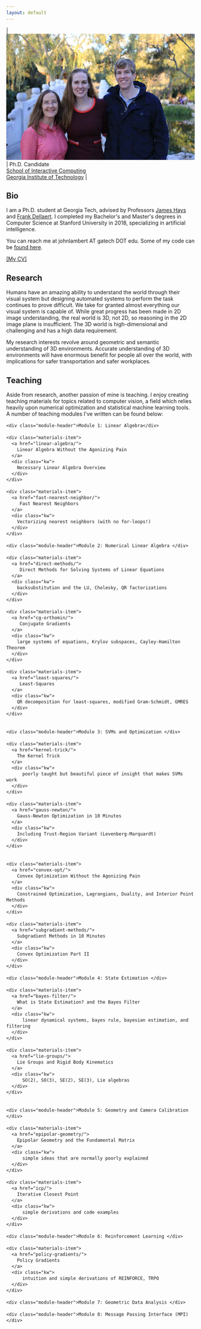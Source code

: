 ```yaml
---
layout: default
---
```


|![](/images/mom_melissa_huntington_small.jpg) | Ph.D. Candidate<br>[School of Interactive Computing](https://www.ic.gatech.edu/)<br>[Georgia Institute of Technology](https://www.gatech.edu/) | 

## Bio

I am a Ph.D. student at Georgia Tech, advised by Professors [James Hays](https://www.cc.gatech.edu/~hays/) and [Frank Dellaert](http://frank.dellaert.com/). I completed my Bachelor's and Master's degrees in Computer Science at Stanford University in 2018, specializing in artificial intelligence.  

You can reach me at johnlambert AT gatech DOT edu. Some of my code can be [found here](http://github.com/johnwlambert/).


[[My CV]](/assets/cv.pdf)


## Research
Humans have an amazing ability to understand the world through their visual system but designing automated systems to perform the task continues to prove difficult. We take for granted almost everything our visual system is capable of. While great progress has been made in 2D image understanding, the real world is 3D, not 2D, so reasoning in the 2D image plane is insufficient. The 3D world is high-dimensional and challenging and has a high data requirement.

My research interests revolve around geometric and semantic understanding of 3D environments. Accurate understanding of 3D environments will have enormous benefit for people all over the world, with implications for safer transportation and safer workplaces.

## Teaching

Aside from research, another passion of mine is teaching.
I enjoy creating teaching materials for topics related to computer vision, a field which relies heavily upon numerical optimization and statistical machine learning tools. A number of teaching modules I've written can be found below:

<div class="teaching-home">
  <div class="materials-wrap">

    <div class="module-header">Module 1: Linear Algebra</div>

    <div class="materials-item">
      <a href="linear-algebra/">
        Linear Algebra Without the Agonizing Pain
      </a>
      <div class="kw">
        Necessary Linear Algebra Overview
      </div>
    </div>

    <div class="materials-item">
      <a href="fast-nearest-neighbor/">
         Fast Nearest Neighbors
      </a>
      <div class="kw">
        Vectorizing nearest neighbors (with no for-loops!)
      </div>
    </div>

    <div class="module-header">Module 2: Numerical Linear Algebra </div>
    
    <div class="materials-item">
      <a href="direct-methods/">
         Direct Methods for Solving Systems of Linear Equations
      </a>
      <div class="kw">
        backsubstitution and the LU, Cholesky, QR factorizations
      </div>
    </div>

    <div class="materials-item">
      <a href="cg-orthomin/">
         Conjugate Gradients
      </a>
      <div class="kw">
        large systems of equations, Krylov subspaces, Cayley-Hamilton Theorem
      </div>
    </div>

    <div class="materials-item">
      <a href="least-squares/">
         Least-Squares
      </a>
      <div class="kw">
        QR decomposition for least-squares, modified Gram-Schmidt, GMRES
      </div>
    </div>


    <div class="module-header">Module 3: SVMs and Optimization </div>

    <div class="materials-item">
      <a href="kernel-trick/">
        The Kernel Trick
      </a>
      <div class="kw">
          poorly taught but beautiful piece of insight that makes SVMs work
      </div>
    </div>

    <div class="materials-item">
      <a href="gauss-newton/">
        Gauss-Newton Optimization in 10 Minutes
      </a>
      <div class="kw">
        Including Trust-Region Variant (Levenberg-Marquardt)
      </div>
    </div>


    <div class="materials-item">
      <a href="convex-opt/">
        Convex Optimization Without the Agonizing Pain
      </a>
      <div class="kw">
        Constrained Optimization, Lagrangians, Duality, and Interior Point Methods
      </div>
    </div>

    <div class="materials-item">
      <a href="subgradient-methods/">
        Subgradient Methods in 10 Minutes
      </a>
      <div class="kw">
        Convex Optimization Part II
      </div>
    </div>

    <div class="module-header">Module 4: State Estimation </div>

    <div class="materials-item">
      <a href="bayes-filter/">
        What is State Estimation? and the Bayes Filter
      </a>
      <div class="kw">
          linear dynamical systems, bayes rule, bayesian estimation, and filtering
      </div>
    </div>

    <div class="materials-item">
      <a href="lie-groups/">
        Lie Groups and Rigid Body Kinematics
      </a>
      <div class="kw">
          SO(2), SO(3), SE(2), SE(3), Lie algebras
      </div>
    </div>


    <div class="module-header">Module 5: Geometry and Camera Calibration </div>

    <div class="materials-item">
      <a href="epipolar-geometry/">
        Epipolar Geometry and the Fundamental Matrix
      </a>
      <div class="kw">
          simple ideas that are normally poorly explained 
      </div>
    </div>

    <div class="materials-item">
      <a href="icp/">
        Iterative Closest Point
      </a>
      <div class="kw">
          simple derivations and code examples 
      </div>
    </div>

    <div class="module-header">Module 6: Reinforcement Learning </div>

    <div class="materials-item">
      <a href="policy-gradients/">
        Policy Gradients
      </a>
      <div class="kw">
          intuition and simple derivations of REINFORCE, TRPO
      </div>
    </div>

    <div class="module-header">Module 7: Geometric Data Analysis </div>

    <div class="module-header">Module 8: Message Passing Interface (MPI) </div>
 
  </div>
</div>



